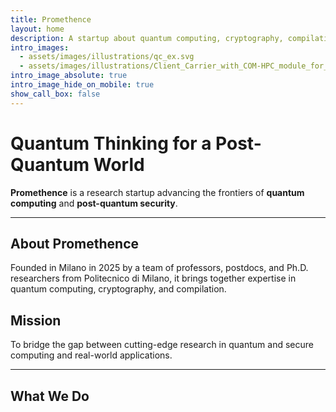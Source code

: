 ```yaml
---
title: Promethence
layout: home
description: A startup about quantum computing, cryptography, compilation
intro_images:
  - assets/images/illustrations/qc_ex.svg
  - assets/images/illustrations/Client_Carrier_with_COM-HPC_module_for_PICMG_r7.png
intro_image_absolute: true
intro_image_hide_on_mobile: true
show_call_box: false
---
```


# Quantum Thinking for a Post-Quantum World

**Promethence** is a research startup advancing the frontiers of 
**quantum computing** and **post-quantum security**.

---

## About Promethence

Founded in Milano in 2025 by a team of professors, postdocs, and Ph.D. researchers from Politecnico di Milano, it brings together expertise in quantum computing, cryptography, and compilation.

## Mission

To bridge the gap between cutting-edge research in quantum and secure computing and real-world applications.

---

## What We Do

